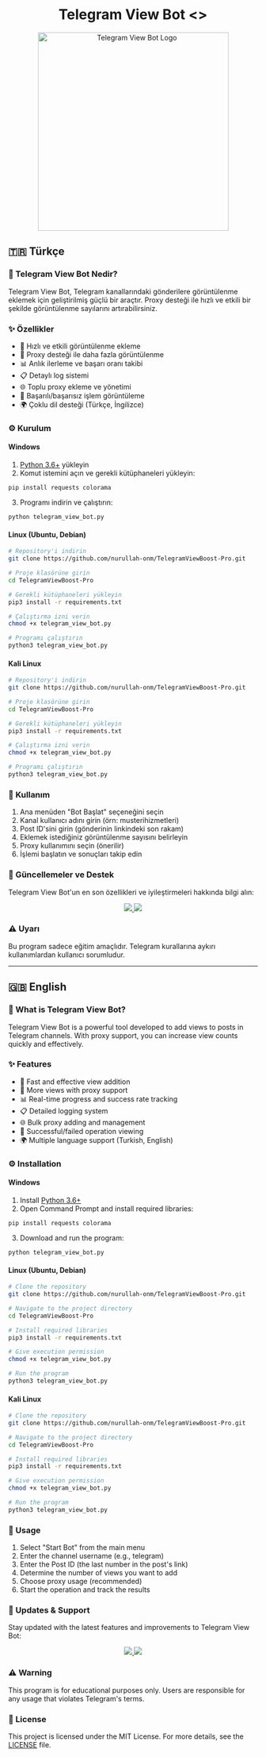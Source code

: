 # <h1 align="center"> Telegram View Bot <\> </h1>
<p align="center">
  <img src="https://i.ibb.co/mF90B4QQ/boy.png" alt="Telegram View Bot Logo" width="385" height="400">
</p>

## 🇹🇷 Türkçe

### 📱 Telegram View Bot Nedir?
Telegram View Bot, Telegram kanallarındaki gönderilere görüntülenme eklemek için geliştirilmiş güçlü bir araçtır. Proxy desteği ile hızlı ve etkili bir şekilde görüntülenme sayılarını artırabilirsiniz.

### ✨ Özellikler
- 🚀 Hızlı ve etkili görüntülenme ekleme
- 🔄 Proxy desteği ile daha fazla görüntülenme
- 📊 Anlık ilerleme ve başarı oranı takibi
- 📋 Detaylı log sistemi
- 🌐 Toplu proxy ekleme ve yönetimi
- 🔎 Başarılı/başarısız işlem görüntüleme
- 🌍 Çoklu dil desteği (Türkçe, İngilizce)

### ⚙️ Kurulum

#### Windows
1. [Python 3.6+](https://www.python.org/downloads/windows/) yükleyin
2. Komut istemini açın ve gerekli kütüphaneleri yükleyin:
```
pip install requests colorama
```
3. Programı indirin ve çalıştırın:
```
python telegram_view_bot.py
```

#### Linux (Ubuntu, Debian)
```bash
# Repository'i indirin
git clone https://github.com/nurullah-onm/TelegramViewBoost-Pro.git

# Proje klasörüne girin
cd TelegramViewBoost-Pro

# Gerekli kütüphaneleri yükleyin
pip3 install -r requirements.txt

# Çalıştırma izni verin
chmod +x telegram_view_bot.py

# Programı çalıştırın
python3 telegram_view_bot.py
```

#### Kali Linux
```bash
# Repository'i indirin
git clone https://github.com/nurullah-onm/TelegramViewBoost-Pro.git

# Proje klasörüne girin
cd TelegramViewBoost-Pro

# Gerekli kütüphaneleri yükleyin
pip3 install -r requirements.txt

# Çalıştırma izni verin
chmod +x telegram_view_bot.py

# Programı çalıştırın
python3 telegram_view_bot.py
```

### 📝 Kullanım
1. Ana menüden "Bot Başlat" seçeneğini seçin
2. Kanal kullanıcı adını girin (örn: musterihizmetleri)
3. Post ID'sini girin (gönderinin linkindeki son rakam)
4. Eklemek istediğiniz görüntülenme sayısını belirleyin
5. Proxy kullanımını seçin (önerilir)
6. İşlemi başlatın ve sonuçları takip edin

### 🔄 Güncellemeler ve Destek
Telegram View Bot'un en son özellikleri ve iyileştirmeleri hakkında bilgi alın:
<p align="center">
  <a href="https://telegram.me/ViewBotSupport">
    <img src="https://img.shields.io/badge/Katıl-Destek%20Grubu-blue?style=for-the-badge&logo=telegram">
  </a>
  <a href="https://telegram.me/ViewBotChannel">
    <img src="https://img.shields.io/badge/Katıl-Güncelleme%20Kanalı-blue?style=for-the-badge&logo=telegram">
  </a>
</p>



### ⚠️ Uyarı
Bu program sadece eğitim amaçlıdır. Telegram kurallarına aykırı kullanımlardan kullanıcı sorumludur.

---

## 🇬🇧 English

### 📱 What is Telegram View Bot?
Telegram View Bot is a powerful tool developed to add views to posts in Telegram channels. With proxy support, you can increase view counts quickly and effectively.

### ✨ Features
- 🚀 Fast and effective view addition
- 🔄 More views with proxy support
- 📊 Real-time progress and success rate tracking
- 📋 Detailed logging system
- 🌐 Bulk proxy adding and management
- 🔎 Successful/failed operation viewing
- 🌍 Multiple language support (Turkish, English)

### ⚙️ Installation

#### Windows
1. Install [Python 3.6+](https://www.python.org/downloads/windows/)
2. Open Command Prompt and install required libraries:
```
pip install requests colorama
```
3. Download and run the program:
```
python telegram_view_bot.py
```

#### Linux (Ubuntu, Debian)
```bash
# Clone the repository
git clone https://github.com/nurullah-onm/TelegramViewBoost-Pro.git

# Navigate to the project directory
cd TelegramViewBoost-Pro

# Install required libraries
pip3 install -r requirements.txt

# Give execution permission
chmod +x telegram_view_bot.py

# Run the program
python3 telegram_view_bot.py
```

#### Kali Linux
```bash
# Clone the repository
git clone https://github.com/nurullah-onm/TelegramViewBoost-Pro.git

# Navigate to the project directory
cd TelegramViewBoost-Pro

# Install required libraries
pip3 install -r requirements.txt

# Give execution permission
chmod +x telegram_view_bot.py

# Run the program
python3 telegram_view_bot.py
```

### 📝 Usage
1. Select "Start Bot" from the main menu
2. Enter the channel username (e.g., telegram)
3. Enter the Post ID (the last number in the post's link)
4. Determine the number of views you want to add
5. Choose proxy usage (recommended)
6. Start the operation and track the results

### 🔄 Updates & Support
Stay updated with the latest features and improvements to Telegram View Bot:
<p align="center">
  <a href="https://telegram.me/ViewBotSupport">
    <img src="https://img.shields.io/badge/Join-Support%20Group-blue?style=for-the-badge&logo=telegram">
  </a>
  <a href="https://telegram.me/ViewBotChannel">
    <img src="https://img.shields.io/badge/Join-Update%20Channel-blue?style=for-the-badge&logo=telegram">
  </a>
</p>



### ⚠️ Warning
This program is for educational purposes only. Users are responsible for any usage that violates Telegram's terms.

### 📜 License
This project is licensed under the MIT License. For more details, see the [LICENSE](LICENSE) file.
